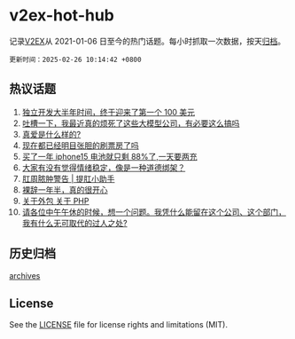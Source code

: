 # v2ex-hot-hub

 记录[V2EX](https://www.v2ex.com/)从 2021-01-06 日至今的热门话题。每小时抓取一次数据，按天[归档](archives)。

`更新时间：2025-02-26 10:14:42 +0800`

## 热议话题

1. [独立开发大半年时间，终于迎来了第一个 100 美元](https://www.v2ex.com/t/1114017)
1. [吐槽一下，我最近真的烦死了这些大模型公司，有必要这么搞吗](https://www.v2ex.com/t/1114012)
1. [真爱是什么样的?](https://www.v2ex.com/t/1114055)
1. [现在都已经明目张胆的刷票房了吗](https://www.v2ex.com/t/1114237)
1. [买了一年 iphone15 电池就只剩 88%了,一天要两充](https://www.v2ex.com/t/1114039)
1. [大家有没有觉得情绪稳定，像是一种道德绑架？](https://www.v2ex.com/t/1114009)
1. [肛周脓肿警告 | 提肛小助手](https://www.v2ex.com/t/1114074)
1. [裸辞一年半，真的很开心](https://www.v2ex.com/t/1114129)
1. [关于外包 关于 PHP](https://www.v2ex.com/t/1114241)
1. [请各位中午午休的时候，想一个问题。我凭什么能留在这个公司、这个部门，我有什么无可取代的过人之处?](https://www.v2ex.com/t/1114119)

## 历史归档

[archives](archives)

## License

See the [LICENSE](LICENSE) file for license rights and limitations (MIT).
